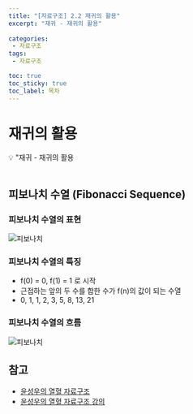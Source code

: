 ```yaml
---
title: "[자료구조] 2.2 재귀의 활용" 
excerpt: "재귀 - 재귀의 활용"
 
categories:  
 - 자료구조
tags: 
 - 자료구조

toc: true
toc_sticky: true
toc_label: 목차
---
```

# 재귀의 활용

<aside>
💡 "재귀  - 재귀의 활용
</aside>
<br>

## 피보나치 수열 (Fibonacci Sequence)

### 피보나치 수열의 표현
![피보나치](/assets/images/posts/date09.png)

### 피보나치 수열의 특징
- f(0) = 0, f(1) = 1 로 시작
- 근접하는 앞의 두 수를 합한 수가 f(n)의 값이 되는 수열
- 0, 1, 1, 2, 3, 5, 8, 13, 21

### 피보나치 수열의 흐름
![피보나치](/assets/images/posts/date09-2.png)


## 참고

- [윤성우의 열혈 자료구조](https://book.naver.com/bookdb/book_detail.nhn?bid=6809127) <br>
- [윤성우의 열혈 자료구조 강의](http://www.orentec.co.kr/teachlist/DA_ST_1/teach_sub1.php)
